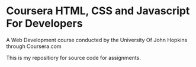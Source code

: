 # Coursera HTML, CSS and Javascript For Developers
A Web Development course conducted by the University Of John Hopkins through Coursera.com 

This is my repositiory for source code for assignments.
